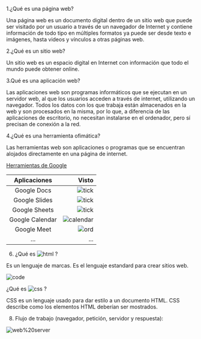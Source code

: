 1.¿Qué es una página web?

Una página web es un documento digital dentro de un sitio web que puede ser visitado por un usuario a través de un navegador de Internet y contiene información de todo tipo en múltiples formatos ya puede ser desde texto e imágenes, hasta videos y vínculos a otras páginas web.

2.¿Qué es un sitio web?

Un sitio web es un espacio digital en Internet con información que todo el mundo puede obtener online.

3.Qué es una aplicación web?

Las aplicaciones web son programas informáticos que se ejecutan en un servidor web, al que los usuarios acceden a través de internet, utilizando un navegador. Todos los datos con los que trabaja están almacenados en la web y son procesados en la misma, por lo que, a diferencia de las aplicaciones de escritorio, no necesitan instalarse en el ordenador, pero sí precisan de conexión a la red. 

4.¿Qué es una herramienta ofimática?

Las herramientas web son aplicaciones o programas que se encuentran alojados directamente en una página de internet.

[Herramientas de Google](https://www.google.com/intl/es-419/chrome/browser-tools/)

| Aplicaciones | Visto |
|:--------:|---------:|
| Google Docs | ![tick](https://github.com/EricApVera05/ASIX_M4_UF1_EVALUACIONINICIAL_ERICAPARICIO/blob/main/tick.png "Tick") |
| Google Slides | ![tick](https://github.com/EricApVera05/ASIX_M4_UF1_EVALUACIONINICIAL_ERICAPARICIO/blob/main/tick.png "Tick") |
| Google Sheets | ![tick](https://github.com/EricApVera05/ASIX_M4_UF1_EVALUACIONINICIAL_ERICAPARICIO/blob/main/tick.png "Tick") |
| Google Calendar | ![calendar](https://github.com/EricApVera05/ASIX_M4_UF1_EVALUACIONINICIAL_ERICAPARICIO/blob/main/calendar.png "Calendar")|
| Google Meet | ![ord](https://github.com/EricApVera05/ASIX_M4_UF1_EVALUACIONINICIAL_ERICAPARICIO/blob/main/ord.png "Ordenador") |
| ... | ... |

6. ¿Qué es ![html](https://github.com/EricApVera05/ASIX_M4_UF1_EVALUACIONINICIAL_ERICAPARICIO/blob/main/html.png "html") ?

Es un lenguaje de marcas. Es el lenguaje estandard para crear sitios web.

![code](https://github.com/EricApVera05/ASIX_M4_UF1_EVALUACIONINICIAL_ERICAPARICIO/blob/main/code.png "code")

¿Qué es ![css](https://github.com/EricApVera05/ASIX_M4_UF1_EVALUACIONINICIAL_ERICAPARICIO/blob/main/css.png "css") ?

CSS es un lenguaje usado para dar estilo a un documento HTML. CSS describe como los
elementos HTML deberían ser mostrados.

8. Flujo de trabajo (navegador, petición, servidor y respuesta):

![web%20server](https://github.com/EricApVera05/ASIX_M4_UF1_EVALUACIONINICIAL_ERICAPARICIO/blob/main/web%20server.png "webserver")
